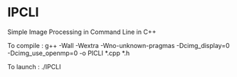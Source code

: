 # IPCLI
Simple Image Processing in Command Line in C++

To compile : g++ -Wall -Wextra -Wno-unknown-pragmas -Dcimg_display=0 -Dcimg_use_openmp=0 -o PICLI *.cpp *.h

To launch : ./IPCLI
